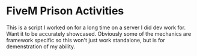 # FiveM Prison Activities
This is a script I worked on for a long time on a server I did dev work for. Want it to be accurately showcased. Obviously some of the mechanics are framework specific so this won't just work standalone, but is for demenstration of my ability.
